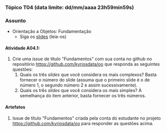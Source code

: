 ### Tópico T04 (data limite: **dd/mm/aaaa 23h59min59s**)

### Assunto

- Orientação a Objetos: Fundamentação
  - Siga os [slides](../apresentacoes/oo1.pdf) (leia-os)

#### Atividade A04.1:

1. Crie uma _issue_ de título "Fundamentos" com sua conta no github no repositório https://github.com/kyriosdata/oo que responda as seguintes questões:
   1. Quais os três _slides_ que você considera os mais complexos? Basta fornecer o número do slide (assuma que o primeiro slide é o de número 1, o segundo número 2 e assim sucessivamente).
   1. Quais os três _slides_ que você considera os mais simples? À semelhança do item anterior, basta fornecer os três números.

#### Artefatos

1. Issue de título "Fundamentos" criada pela conta do estudante no projeto https://github.com/kyriosdata/oo para responder as questões acima.

